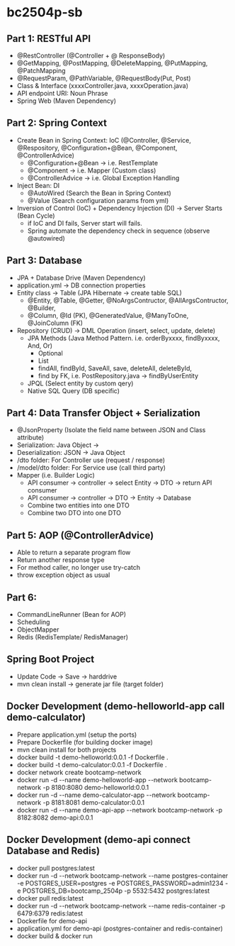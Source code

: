 # bc2504p-sb

## Part 1: RESTful API
- @RestController (@Controller + @ ResponseBody)
- @GetMapping, @PostMapping, @DeleteMapping, @PutMapping, @PatchMapping
- @RequestParam, @PathVariable, @RequestBody(Put, Post)
- Class & Interface (xxxxController.java, xxxxOperation.java)
- API endpoint URI: Noun Phrase
- Spring Web (Maven Dependency)

## Part 2: Spring Context
- Create Bean in Spring Context: IoC (@Controller, @Service, @Respository, @Configuration+@Bean, @Component, @ControllerAdvice)
  - @Configuration+@Bean -> i.e. RestTemplate
  - @Component -> i.e. Mapper (Custom class)
  - @ControllerAdvice -> i.e. Global Exception Handling
- Inject Bean: DI
  - @AutoWired (Search the Bean in Spring Context)
  - @Value (Search configuration params from yml)
- Inversion of Control (IoC) + Dependency Injection (DI) -> Server Starts (Bean Cycle)
  - if IoC and DI fails, Server start will fails.
  - Spring automate the dependency check in sequence (observe @autowired)

## Part 3: Database
- JPA + Database Drive (Maven Dependency)
- application.yml -> DB connection properties
- Entity class -> Table (JPA Hibernate -> create table SQL)
  - @Entity, @Table, @Getter, @NoArgsContructor, @AllArgsContructor, @Builder, 
  - @Column, @Id (PK), @GeneratedValue, @ManyToOne, @JoinColumn (FK)
- Repository (CRUD) -> DML Operation (insert, select, update, delete)
  - JPA Methods (Java Method Pattern. i.e. orderByxxxx, findByxxxx, And, Or)
    - Optional<XXXX>
    - List<XXXX>
    - findAll, findById, SaveAll, save, deleteAll, deleteById, 
    - find by FK, i.e. PostRepository.java -> findByUserEntity
  - JPQL (Select entity by custom qery)
  - Native SQL Query (DB specific)

## Part 4: Data Transfer Object + Serialization
- @JsonProperty (Isolate the field name between JSON and Class attribute)
- Serialization: Java Object ->
- Deserialization: JSON -> Java Object
- /dto folder: For Controller use (request / response)
- /model/dto folder: For Service use (call third party)
- Mapper (i.e. Builder Logic)
  - API consumer -> controller -> select Entity -> DTO -> return API consumer
  - API consumer -> controller -> DTO -> Entity -> Database
  - Combine two entities into one DTO
  - Combine two DTO into one DTO

## Part 5: AOP (@ControllerAdvice)
- Able to return a separate program flow
- Return another response type
- For method caller, no longer use try-catch
- throw exception object as usual

## Part 6:
- CommandLineRunner (Bean for AOP)
- Scheduling 
- ObjectMapper
- Redis (RedisTemplate/ RedisManager)

## Spring Boot Project
- Update Code -> Save -> harddrive
- mvn clean install -> generate jar file (target folder)

## Docker Development (demo-helloworld-app call demo-calculator)
- Prepare application.yml (setup the ports)
- Prepare Dockerfile (for building docker image)
- mvn clean install for both projects
- docker build -t demo-helloworld:0.0.1 -f Dockerfile .
- docker build -t demo-calculator:0.0.1 -f Dockerfile .
- docker network create bootcamp-network
- docker run -d --name demo-helloworld-app --network bootcamp-network -p 8180:8080 demo-helloworld:0.0.1
- docker run -d --name demo-calculator-app --network bootcamp-network -p 8181:8081 demo-calculator:0.0.1
- docker run -d --name demo-api-app --network bootcamp-network -p 8182:8082 demo-api:0.0.1

## Docker Development (demo-api connect Database and Redis)

- docker pull postgres:latest
- docker run -d --network bootcamp-network --name postgres-container
  -e POSTGRES_USER=postgres
  -e POSTGRES_PASSWORD=admin1234
  -e POSTGRES_DB=bootcamp_2504p
  -p 5532:5432
  postgres:latest
- docker pull redis:latest
- docker run -d --network bootcamp-network --name redis-container
  -p 6479:6379
  redis:latest
- Dockerfile for demo-api
- application.yml for demo-api (postgres-container and redis-container)
- docker build & docker run